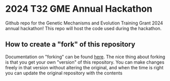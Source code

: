 # 2024 T32 GME Annual Hackathon

Github repo for the Genetic Mechanisms and Evolution Training Grant 2024 annual hackathon! This repo will host the code used during the hackathon.

## How to create a "fork" of this repository

Documentation on "forking" can be found [here](https://docs.github.com/en/pull-requests/collaborating-with-pull-requests/working-with-forks/about-forks). The nice thing about forking is that you get your own "version" of this repository. You can make changes freely in that version without altering the original, and when the time is right you can update the original repository with the contents


